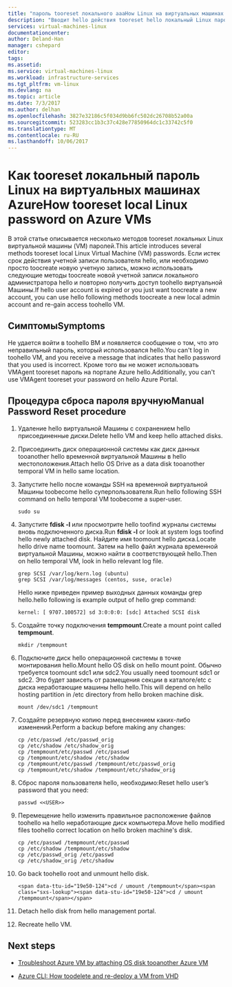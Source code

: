 ```yaml
---
title: "пароль tooreset локального aaaHow Linux на виртуальных машинах Azure | Документы Microsoft"
description: "Вводит hello действия tooreset hello локальный Linux пароль на виртуальной Машине Azure"
services: virtual-machines-linux
documentationcenter: 
author: Deland-Han
manager: cshepard
editor: 
tags: 
ms.assetid: 
ms.service: virtual-machines-linux
ms.workload: infrastructure-services
ms.tgt_pltfrm: vm-linux
ms.devlang: na
ms.topic: article
ms.date: 7/3/2017
ms.author: delhan
ms.openlocfilehash: 3827e32186c5f034d9bb6fc502dc26708b52a00a
ms.sourcegitcommit: 523283cc1b3c37c428e77850964dc1c33742c5f0
ms.translationtype: MT
ms.contentlocale: ru-RU
ms.lasthandoff: 10/06/2017
---
```

# <a name="how-tooreset-local-linux-password-on-azure-vms"></a><span data-ttu-id="19e50-103">Как tooreset локальный пароль Linux на виртуальных машинах Azure</span><span class="sxs-lookup"><span data-stu-id="19e50-103">How tooreset local Linux password on Azure VMs</span></span>

<span data-ttu-id="19e50-104">В этой статье описывается несколько методов tooreset локальных Linux виртуальной машины (VM) паролей.</span><span class="sxs-lookup"><span data-stu-id="19e50-104">This article introduces several methods tooreset local Linux Virtual Machine (VM) passwords.</span></span> <span data-ttu-id="19e50-105">Если истек срок действия учетной записи пользователя hello, или необходимо просто toocreate новую учетную запись, можно использовать следующие методы toocreate новой учетной записи локального администратора hello и повторно получить доступ toohello виртуальной Машины.</span><span class="sxs-lookup"><span data-stu-id="19e50-105">If hello user account is expired or you just want toocreate a new account, you can use hello following methods toocreate a new local admin account and re-gain access toohello VM.</span></span>

## <a name="symptoms"></a><span data-ttu-id="19e50-106">Симптомы</span><span class="sxs-lookup"><span data-stu-id="19e50-106">Symptoms</span></span>

<span data-ttu-id="19e50-107">Не удается войти в toohello ВМ и появляется сообщение о том, что это неправильный пароль, который использовался hello.</span><span class="sxs-lookup"><span data-stu-id="19e50-107">You can't log in toohello VM, and you receive a message that indicates that hello password that you used is incorrect.</span></span> <span data-ttu-id="19e50-108">Кроме того вы не может использовать VMAgent tooreset пароль на портале Azure hello.</span><span class="sxs-lookup"><span data-stu-id="19e50-108">Additionally, you can't use VMAgent tooreset your password on hello Azure Portal.</span></span> 

## <a name="manual-password-reset-procedure"></a><span data-ttu-id="19e50-109">Процедура сброса пароля вручную</span><span class="sxs-lookup"><span data-stu-id="19e50-109">Manual Password Reset procedure</span></span>

1.  <span data-ttu-id="19e50-110">Удаление hello виртуальной Машины с сохранением hello присоединенные диски.</span><span class="sxs-lookup"><span data-stu-id="19e50-110">Delete hello VM and keep hello attached disks.</span></span>

2.  <span data-ttu-id="19e50-111">Присоединить диск операционной системы как диск данных tooanother hello временной виртуальной Машины в hello местоположения.</span><span class="sxs-lookup"><span data-stu-id="19e50-111">Attach hello OS Drive as a data disk tooanother temporal VM in hello same location.</span></span>

3.  <span data-ttu-id="19e50-112">Запустите hello после команды SSH на временной виртуальной Машины toobecome hello суперпользователя.</span><span class="sxs-lookup"><span data-stu-id="19e50-112">Run hello following SSH command on hello temporal VM toobecome a super-user.</span></span>


    ~~~~
    sudo su
    ~~~~

4.  <span data-ttu-id="19e50-113">Запустите **fdisk -l** или просмотрите hello toofind журналы системы вновь подключенного диска.</span><span class="sxs-lookup"><span data-stu-id="19e50-113">Run **fdisk -l** or look at system logs toofind hello newly attached disk.</span></span> <span data-ttu-id="19e50-114">Найдите имя toomount hello диска.</span><span class="sxs-lookup"><span data-stu-id="19e50-114">Locate hello drive name toomount.</span></span> <span data-ttu-id="19e50-115">Затем на hello файл журнала временной виртуальной Машины, можно найти в соответствующей hello.</span><span class="sxs-lookup"><span data-stu-id="19e50-115">Then on hello temporal VM, look in hello relevant log file.</span></span>

    ~~~~
    grep SCSI /var/log/kern.log (ubuntu)
    grep SCSI /var/log/messages (centos, suse, oracle)
    ~~~~

    <span data-ttu-id="19e50-116">Hello ниже приведен пример выходных данных команды grep hello.</span><span class="sxs-lookup"><span data-stu-id="19e50-116">hello following is example output of hello grep command:</span></span>

    ~~~~
    kernel: [ 9707.100572] sd 3:0:0:0: [sdc] Attached SCSI disk
    ~~~~

5.  <span data-ttu-id="19e50-117">Создайте точку подключения **tempmount**.</span><span class="sxs-lookup"><span data-stu-id="19e50-117">Create a mount point called **tempmount**.</span></span>

    ~~~~
    mkdir /tempmount
    ~~~~

6.  <span data-ttu-id="19e50-118">Подключите диск hello операционной системы в точке монтирования hello.</span><span class="sxs-lookup"><span data-stu-id="19e50-118">Mount hello OS disk on hello mount point.</span></span> <span data-ttu-id="19e50-119">Обычно требуется toomount sdc1 или sdc2.</span><span class="sxs-lookup"><span data-stu-id="19e50-119">You usually need toomount sdc1 or sdc2.</span></span> <span data-ttu-id="19e50-120">Это будет зависеть от размещения секции в каталоге/etc с диска неработающие машины hello hello.</span><span class="sxs-lookup"><span data-stu-id="19e50-120">This will depend on hello hosting partition in /etc directory from hello broken machine disk.</span></span>

    ~~~~
    mount /dev/sdc1 /tempmount
    ~~~~

7.  <span data-ttu-id="19e50-121">Создайте резервную копию перед внесением каких-либо изменений.</span><span class="sxs-lookup"><span data-stu-id="19e50-121">Perform a backup before making any changes:</span></span>

    ~~~~
    cp /etc/passwd /etc/passwd_orig    
    cp /etc/shadow /etc/shadow_orig    
    cp /tempmount/etc/passwd /etc/passwd
    cp /tempmount/etc/shadow /etc/shadow 
    cp /tempmount/etc/passwd /tempmount/etc/passwd_orig
    cp /tempmount/etc/shadow /tempmount/etc/shadow_orig
    ~~~~

8.  <span data-ttu-id="19e50-122">Сброс пароля пользователя hello, необходимо:</span><span class="sxs-lookup"><span data-stu-id="19e50-122">Reset hello user’s password that you need:</span></span>

    ~~~~
    passwd <<USER>> 
    ~~~~

9.  <span data-ttu-id="19e50-123">Перемещение hello изменить правильное расположение файлов toohello на hello неработающие диск компьютера.</span><span class="sxs-lookup"><span data-stu-id="19e50-123">Move hello modified files toohello correct location on hello broken machine's disk.</span></span>

    ~~~~
    cp /etc/passwd /tempmount/etc/passwd
    cp /etc/shadow /tempmount/etc/shadow
    cp /etc/passwd_orig /etc/passwd
    cp /etc/shadow_orig /etc/shadow
    
10. Go back toohello root and unmount hello disk.

    ~~~~
    <span data-ttu-id="19e50-124">cd / umount /tempmount</span><span class="sxs-lookup"><span data-stu-id="19e50-124">cd / umount /tempmount</span></span>
    ~~~~

11. Detach hello disk from hello management portal.

12. Recreate hello VM.

## Next steps

* [Troubleshoot Azure VM by attaching OS disk tooanother Azure VM](http://social.technet.microsoft.com/wiki/contents/articles/18710.troubleshoot-azure-vm-by-attaching-os-disk-to-another-azure-vm.aspx)

* [Azure CLI: How toodelete and re-deploy a VM from VHD](https://blogs.msdn.microsoft.com/linuxonazure/2016/07/21/azure-cli-how-to-delete-and-re-deploy-a-vm-from-vhd/)
